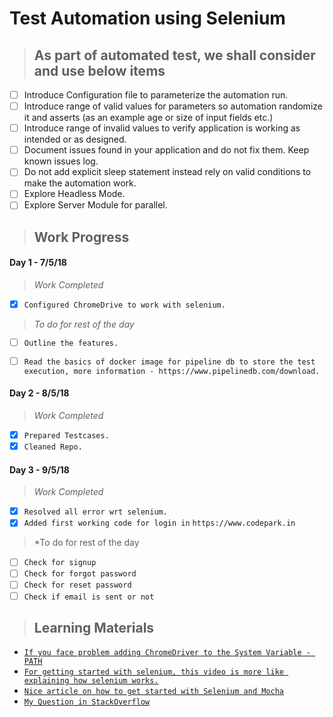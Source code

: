 # Test Automation using Selenium

> ## As part of automated test, we shall consider and use below items
  - [ ] Introduce Configuration file to parameterize the automation run.
  - [ ] Introduce range of valid values for parameters so automation randomize it and asserts (as an example age or size of input fields etc.)
  - [ ] Introduce range of invalid values to verify application is working as intended or as designed.
  - [ ] Document issues found in your application and do not fix them.   Keep known issues log.
  - [ ] Do not add explicit sleep statement instead rely on valid conditions to make the automation work.
  - [ ] Explore Headless Mode.
  - [ ] Explore Server Module for parallel. 
  
> ## **Work Progress**

  #### **Day 1 - 7/5/18**
  
  > *Work Completed*
  
  - [x] `Configured ChromeDrive to work with selenium.`
      
  > *To do for rest of the day*
  
  - [ ] `Outline the features.`
  - [ ] `Read the basics of docker image for pipeline db to store the test execution, more information - https://www.pipelinedb.com/download.`
  
  
  #### **Day 2 - 8/5/18**
  
  > *Work Completed*
  
  - [x] `Prepared Testcases.`
  - [x] `Cleaned Repo.`
      
  #### **Day 3 - 9/5/18**
  
  > *Work Completed*
  
  - [x] `Resolved all error wrt selenium.`
  - [x] `Added first working code for login in` ```https://www.codepark.in```
  
  > *To do for rest of the day
  
  - [ ] `Check for signup`
  - [ ] `Check for forgot password`
  - [ ] `Check for reset password`
  - [ ] `Check if email is sent or not`
     
> ## Learning Materials
  - [`If you face problem adding ChromeDriver to the System Variable - PATH`](https://www.youtube.com/watch?v=dz59GsdvUF8)
  - [`For getting started with selenium, this video is more like explaining how selenium works.`](https://www.youtube.com/watch?v=X3pTXG9a1oQ)
  - [`Nice article on how to get started with Selenium and Mocha`](https://simpleprogrammer.com/selenium-with-node-js)
  - [`My Question in StackOverflow`](https://stackoverflow.com/questions/50267753/why-am-i-getting-this-error-with-selenium-chromedriver)
  
